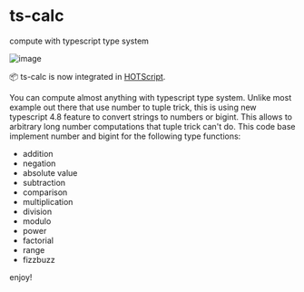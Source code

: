 # ts-calc
compute with typescript type system

![image](https://user-images.githubusercontent.com/633115/191343386-25f854d8-bdb3-43ba-9837-5a48d7ee5e77.png)


📦 ts-calc is now integrated in [HOTScript](https://github.com/gvergnaud/hotscript).

You can compute almost anything with typescript type system.
Unlike most example out there that use number to tuple trick, this is using new typescript 4.8 feature to convert strings to numbers or bigint.
This allows to arbitrary long number computations that tuple trick can't do.
This code base implement number and bigint for the following type functions:  
- addition
- negation
- absolute value
- subtraction
- comparison
- multiplication
- division
- modulo
- power
- factorial
- range
- fizzbuzz

enjoy!
